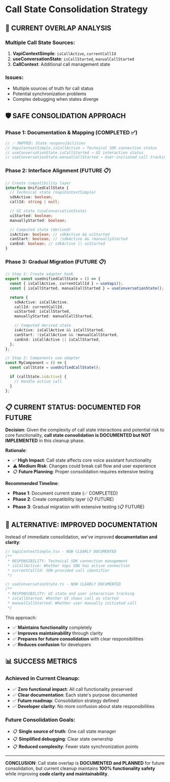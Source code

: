 # Call State Consolidation Strategy

## 🎯 **CURRENT OVERLAP ANALYSIS**

### **Multiple Call State Sources:**

1. **VapiContextSimple**: `isCallActive`, `currentCallId`
2. **useConversationState**: `isCallStarted`, `manualCallStarted`
3. **CallContext**: Additional call management state

### **Issues:**

- Multiple sources of truth for call status
- Potential synchronization problems
- Complex debugging when states diverge

## 🛡️ **SAFE CONSOLIDATION APPROACH**

### **Phase 1: Documentation & Mapping (COMPLETED ✅)**

```typescript
// ✅ MAPPED: State responsibilities
// VapiContextSimple.isCallActive → Technical SDK connection status
// useConversationState.isCallStarted → UI interaction status
// useConversationState.manualCallStarted → User-initiated call tracking
```

### **Phase 2: Interface Alignment (FUTURE 📋)**

```typescript
// Create compatibility layer
interface UnifiedCallState {
  // Technical state (VapiContextSimple)
  sdkActive: boolean;
  callId: string | null;

  // UI state (useConversationState)
  uiStarted: boolean;
  manuallyStarted: boolean;

  // Computed state (derived)
  isActive: boolean; // sdkActive && uiStarted
  canStart: boolean; // !sdkActive && !manuallyStarted
  canEnd: boolean; // sdkActive || uiStarted
}
```

### **Phase 3: Gradual Migration (FUTURE 📋)**

```typescript
// Step 1: Create adapter hook
export const useUnifiedCallState = () => {
  const { isCallActive, currentCallId } = useVapi();
  const { isCallStarted, manualCallStarted } = useConversationState();

  return {
    sdkActive: isCallActive,
    callId: currentCallId,
    uiStarted: isCallStarted,
    manuallyStarted: manualCallStarted,

    // Computed derived state
    isActive: isCallActive && isCallStarted,
    canStart: !isCallActive && !manualCallStarted,
    canEnd: isCallActive || isCallStarted,
  };
};

// Step 2: Components use adapter
const MyComponent = () => {
  const callState = useUnifiedCallState();

  if (callState.isActive) {
    // Handle active call
  }
};
```

## 📋 **CURRENT STATUS: DOCUMENTED FOR FUTURE**

**Decision**: Given the complexity of call state interactions and potential risk to core functionality, **call state consolidation is DOCUMENTED but NOT IMPLEMENTED** in this cleanup phase.

**Rationale**:

- ✅ **High Impact**: Call state affects core voice assistant functionality
- ⚠️ **Medium Risk**: Changes could break call flow and user experience
- 📋 **Future Planning**: Proper consolidation requires extensive testing

**Recommended Timeline**:

- **Phase 1**: Document current state (✅ COMPLETED)
- **Phase 2**: Create compatibility layer (📋 FUTURE)
- **Phase 3**: Gradual migration with extensive testing (📋 FUTURE)

## 🎯 **ALTERNATIVE: IMPROVED DOCUMENTATION**

Instead of immediate consolidation, we've improved **documentation and clarity**:

```typescript
// VapiContextSimple.tsx - NOW CLEARLY DOCUMENTED
/**
 * RESPONSIBILITY: Technical SDK connection management
 * isCallActive: Whether Vapi SDK has active connection
 * currentCallId: SDK-provided call identifier
 */

// useConversationState.ts - NOW CLEARLY DOCUMENTED
/**
 * RESPONSIBILITY: UI state and user interaction tracking
 * isCallStarted: Whether UI shows call as started
 * manualCallStarted: Whether user manually initiated call
 */
```

This approach:

- ✅ **Maintains functionality** completely
- ✅ **Improves maintainability** through clarity
- ✅ **Prepares for future consolidation** with clear responsibilities
- ✅ **Reduces confusion** for developers

## 📊 **SUCCESS METRICS**

### **Achieved in Current Cleanup:**

- ✅ **Zero functional impact**: All call functionality preserved
- ✅ **Clear documentation**: Each state's purpose documented
- ✅ **Future roadmap**: Consolidation strategy defined
- ✅ **Developer clarity**: No more confusion about state responsibilities

### **Future Consolidation Goals:**

- 📋 **Single source of truth**: One call state manager
- 📋 **Simplified debugging**: Clear state ownership
- 📋 **Reduced complexity**: Fewer state synchronization points

---

**CONCLUSION**: Call state overlap is **DOCUMENTED and PLANNED** for future consolidation, but current cleanup maintains **100% functionality safety** while improving **code clarity and maintainability**.
